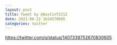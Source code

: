 ```yaml
--- 
layout: post 
title: Tweet by @AustinT1212 
date: 2021-06-22 1624370685 
categories: twitter 
--- 
```

https://twitter.com/o/status/1407338752670830605